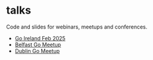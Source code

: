 # talks

Code and slides for webinars, meetups and conferences.

- [Go Ireland Feb 2025](/go-ireland-02-2025/)
- [Belfast Go Meetup](/belfast-go-meetup/)
- [Dublin Go Meetup](/dublin-go-meetup/)
